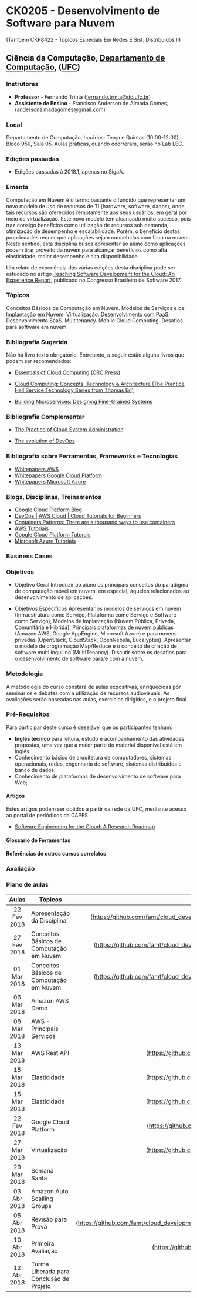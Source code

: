 

# CK0205 - Desenvolvimento de Software para Nuvem

(Também CKP8422 - Topicos Especiais Em Redes E Sist. Distribuidos II)


## Ciência da Computação, [Departamento de Computação](http://www.dc.ufc.br), ([UFC](http://www.ufc.br))

### Instrutores

* **Professor** - Fernando Trinta ([fernando.trinta@dc.ufc.br](mailto:fernando.trinta@dc.ufc.br))
* **Assistente de Ensino** - Francisco Anderson de Almada Gomes, ([andersonalmadagomes@gmail.com](mailto:andersonalmadagomes@gmail.com))

### Local

Departamento de Computação, horários: Terça e Quintas (10:00-12:00), Bloco 950, Sala 05.
Aulas práticas, quando ocorreram, serão no Lab LEC.

### Edições passadas

- Edições passadas à 2018.1, apenas no SigaA.

### Ementa

Computação em Nuvem é o termo bastante difundido que representar um novo modelo de uso de recursos de TI (hardware, software, dados), onde tais recursos são oferecidos remotamente aos seus usuários, em geral por meio de virtualização. Este novo modelo tem alcançado muito sucesso, pois traz consigo benefícios como utilização de recursos sob demanda, otimização de desempenho e escalabilidade. Porém, o benefício destas propriedades requer que aplicações sejam concebidas com foco na nuvem. Neste sentido, esta disciplina busca apresentar ao aluno como aplicações podem tirar proveito da nuvem para alcançar benefícios como alta elasticidade, maior desempenho e alta disponibilidade.

Um relato de experiência das várias edições desta disciplina pode ser estudado no artigo [Teaching Software Development for the Cloud: An Experience Report](https://dl.acm.org/citation.cfm?id=3131151.3131184), publicado no Congresso Brasileiro de Software 2017.

### Tópicos 

Conceitos Básicos de Computação em Nuvem. Modelos de Serviços e de Implantação em Nuvem. Virtualização. Desenvolvimento com PaaS. Desenvolvimento SaaS. Multitenancy. Mobile Cloud Computing. Desafios para software em nuvem.

### Bibliografia Sugerida

Não há livro texto obrigatório. Entretanto, a seguir estão alguns livros que podem ser recomendados:

- [Essentials of Cloud Computing (CRC Press)](https://www.amazon.com/Essentials-Cloud-Computing-K-Chandrasekaran/dp/1482205432)

- [Cloud Computing: Concepts, Technology & Architecture (The Prentice Hall Service Technology Series from Thomas Erl)](https://www.amazon.com/Cloud-Computing-Concepts-Technology-Architecture/dp/0133387526)

- [Building Microservices: Designing Fine-Grained Systems](https://www.amazon.com/Building-Microservices-Designing-Fine-Grained-Systems/dp/1491950358)

### Bibliografia Complementar

- [The Practice of Cloud System Administration](http://www.the-cloud-book.com/)

- [The evolution of DevOps](https://www.oreilly.com/ideas/the-evolution-of-devops?imm_mid=0f5f78&cmp=em-webops-na-na-vlny17_nurture_em9_evolution_devops)


### Bibliografia sobre Ferramentas, Frameworks e Tecnologias

- [Whitepapers AWS](https://aws.amazon.com/pt/whitepapers/)
- [Whitepapers Google Cloud Platform](https://cloud.google.com/whitepapers/)
- [Whitepapers Microsoft Azure](https://azure.microsoft.com/pt-br/resources/whitepapers/)

### Blogs, Disciplinas, Treinamentos


- [Google Cloud Platform Blog](https://cloudplatform.googleblog.com/)
- [DevOps | AWS Cloud | Cloud Tutorials for Beginners](https://www.youtube.com/playlist?list=PLLsor6GJ_BEEVWzDS3eHLdLkSZsoVnB98)
- [Containers Patterns: There are a thousand ways to use containers](https://l0rd.github.io/containerspatterns/#1)
- [AWS Tutoriais](https://aws.amazon.com/pt/getting-started/tutorials/)
- [Google Cloud Platform Tutorais](https://cloud.google.com/docs/tutorials)
- [Microsoft Azure Tutoriais](https://azure.microsoft.com/pt-br/get-started/)

### Business Cases



### Objetivos

 - Objetivo Geral
Introduzir ao aluno os principais conceitos do paradigma de computação móvel em nuvem, em especial, àqueles relacionados ao desenvolvimento de aplicações.

 - Objetivos Específicos
Apresentar os modelos de serviços em nuvem (Infraestrutura como Serviço, Plataforma como Serviço e Software como Serviço), Modelos de Implantação (Nuvem Pública, Privada, Comunitária e Híbrida), Principais plataformas de nuvem públicas (Amazon AWS, Google AppEngine, Microsoft Azure) e para nuvens privadas (OpenStack, CloudStack, OpenNebula, Eucalyptus). Apresentar o modelo de programação Map/Reduce e o conceito de criação de software multi inquilino (MultiTenancy). Discutir sobre os desafios para o desenvolvimento de software para/e com a nuvem.

### Metodologia

A metodologia do curso constará de aulas expositivas, enriquecidas por seminários e debates com a utilização de recursos audiovisuais. As avaliações serão baseadas nas aulas, exercícios dirigidos, e o projeto final.

### Pré-Requisitos

Para participar deste curso é desejável que os participantes tenham:

- **Inglês técnico** para leitura, estudo e acompanhamento das atividades propostas, uma vez que a maior parte do material disponível está em inglês.
- Conhecimento básico de arquitetura de computadores, sistemas operacionais, redes, engenharia de software, sistemas distribuídos e banco de dados.
- Conhecimento de plataformas de desenvolvimento de software para Web;

#### Artigos
Estes artigos podem ser obtidos a partir da rede da UFC, mediante acesso ao portal de periódicos da CAPES.

* [Software Engineering for the Cloud: A Research Roadmap](http://ieeexplore.ieee.org/document/6337860/)

#### Glossário de Ferramentas


#### Referências de outros cursos correlatos



### Avaliação


### Plano de aulas


| Aulas       | Tópicos                      | Recursos | Tarefas |
|:-------------:|-----------------------------|:---------:|:-----------:|
|22 Fev 2018|Apresentação da Disciplina|(https://github.com/famt/cloud_development_ufc/blob/master/aulas/Apresenta%C3%A7%C3%A3o%20da%20Disciplina.pdf) | - |
|27 Fev 2018|Conceitos Básicos de Computação em Nuvem|(https://github.com/famt/cloud_development_ufc/blob/master/aulas/Conceitos%20B%C3%A1sicos%20de%20Nuvem.pdf) | - |
|01 Mar 2018|Conceitos Básicos de Computação em Nuvem|(https://github.com/famt/cloud_development_ufc/blob/master/aulas/Conceitos%20B%C3%A1sicos%20de%20Nuvem.pdf) | - |
|06 Mar 2018|Amazon AWS Demo| (http://aws.amazon.com) | - |
|08 Mar 2018|AWS - Principais Serviços | (http://aws.amazon.com) | - |
|13 Mar 2018|AWS Rest API | (https://github.com/famt/cloud_development_ufc/blob/master/aulas/AWS%20API.pdf) | Trabalho AWS(https://github.com/famt/cloud_development_ufc/blob/master/trabalhos/Especifica%C3%A7%C3%A3oTrabalhoAWS.pdf) |
|15 Mar 2018|Elasticidade | (https://github.com/famt/cloud_development_ufc/blob/master/aulas/Virtualizacao.pdf) | - |
|15 Mar 2018|Elasticidade | (https://github.com/famt/cloud_development_ufc/blob/master/aulas/Virtualizacao.pdf) | - |
|22 Fev 2018|Google Cloud Platform|(https://github.com/famt/cloud_development_ufc/blob/master/aulas/GAE%20API.pdf) | Trabalho GAE(https://github.com/famt/cloud_development_ufc/blob/master/trabalhos/Especificac%CC%A7a%CC%83o%20Trabalho_GCP.pdf.pdf) |
|27 Mar 2018|Virtualização|(https://github.com/famt/cloud_development_ufc/blob/master/aulas/Virtualizacao.pdf) | - |
|29 Mar 2018|Semana Santa| - | - |
|03 Abr 2018|Amazon Auto Scalling Groups| () | - |
|05 Abr 2018|Revisão para Prova| (https://github.com/famt/cloud_development_ufc/blob/master/exercicios/Exerc%C3%ADcios%20de%20Revis%C3%A3o%202018.pdf) | - |
|10 Abr 2018|Primeira Avaliação| (https://github.com/famt/cloud_development_ufc/blob/master/provas/Prova1.pdf) | - |
|12 Abr 2018|Turma Liberada para Conclusão de Projeto| - | - |